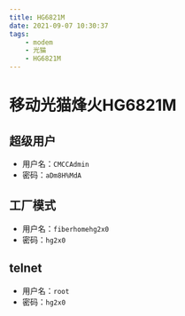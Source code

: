 ```yaml
---
title: HG6821M
date: 2021-09-07 10:30:37
tags: 
	- modem
	- 光猫
	- HG6821M
---
```

# 移动光猫烽火HG6821M

## 超级用户
  * 用户名：`CMCCAdmin`
  * 密码：`aDm8H%MdA`

## 工厂模式

  * 用户名：`fiberhomehg2x0`
  * 密码：`hg2x0`

## telnet

  * 用户名：`root`
  * 密码：`hg2x0`
